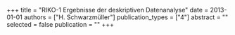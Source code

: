 +++
title = "RIKO-1 Ergebnisse der deskriptiven Datenanalyse"
date = 2013-01-01
authors = ["H. Schwarzmüller"]
publication_types = ["4"]
abstract = ""
selected = false
publication = ""
+++

